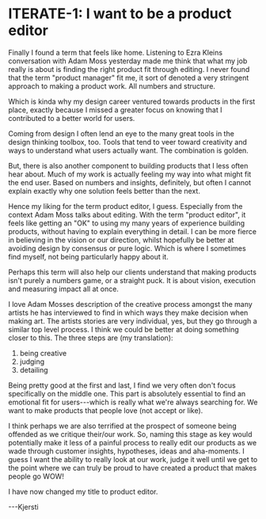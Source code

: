 # ITERATE-1: I want to be a product editor

Finally I found a term that feels like home.
Listening to Ezra Kleins conversation with Adam Moss yesterday made me think that what my job really is about is finding the right product fit through editing.
I never found that the term "product manager" fit me, it sort of denoted a very stringent approach to making a product work.
All numbers and structure.

Which is kinda why my design career ventured towards products in the first place, exactly because I missed a greater focus on knowing that I contributed to a better world for users. 

Coming from design I often lend an eye to the many great tools in the design thinking toolbox, too.
Tools that tend to veer toward creativity and ways to understand what users actually want.
The combination is golden. 

But, there is also another component to building products that I less often hear about. Much of my work is actually feeling my way into what might fit the end user. Based on numbers and insights, definitely, but often I cannot explain exactly why one solution feels better than the next. 

Hence my liking for the term product editor, I guess.
Especially from the context Adam Moss talks about editing.
With the term "product editor", it feels like getting an "OK" to using my many years of experience building products, without having to explain everything in detail.
I can be more fierce in believing in the vision or our direction, whilst hopefully be better at avoiding design by consensus or pure logic.
Which is where I sometimes find myself, not being particularly happy about it. 

Perhaps this term will also help our clients understand that making products isn't purely a numbers game, or a straight puck.
It is about vision, execution and measuring impact all at once. 

I love Adam Mosses description of the creative process amongst the many artists he has interviewed to find in which ways they make decision when making art.
The artists stories are very individual, yes, but they go through a similar top level process.
I think we could be better at doing something closer to this.
The three steps are (my translation):

1. being creative
2. judging
3. detailing

Being pretty good at the first and last, I find we very often don't focus specifically on the middle one.
This part is absolutely essential to find an emotional fit for users---which is really what we're always searching for.
We want to make products that people love (not accept or like). 

I think perhaps we are also terrified at the prospect of someone being offended as we critique their/our work.
So, naming this stage as key would potentially make it less of a painful process to really edit our products as we wade through customer insights, hypotheses, ideas and aha-moments.
I guess I want the ability to really look at our work, judge it well until we get to the point where we can truly be proud to have created a product that makes people go WOW!

I have now changed my title to product editor.

---Kjersti
